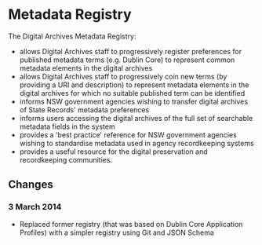 # Metadata Registry

The Digital Archives Metadata Registry:

- allows Digital Archives staff to progressively register preferences for published metadata terms (e.g. Dublin Core) to represent common metadata elements in the digital archives
- allows Digital Archives staff to progressively coin new terms (by providing a URI and description) to represent metadata elements in the digital archives for which no suitable published term can be identified
- informs NSW government agencies wishing to transfer digital archives of State Records' metadata preferences
- informs users accessing the digital archives of the full set of searchable metadata fields in the system
- provides a 'best practice' reference for NSW government agencies wishing to standardise metadata used in agency recordkeeping systems
- provides a useful resource for the digital preservation and recordkeeping communities.


## Changes

### 3 March 2014

- Replaced former registry (that was based on Dublin Core Application Profiles) with a simpler registry using Git and JSON Schema
